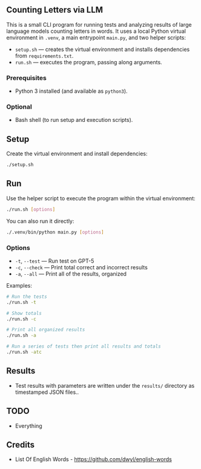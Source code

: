 ## Counting Letters via LLM

This is a small CLI program for running tests and analyzing results of large language models counting letters in words. It uses a local Python virtual environment in `.venv`, a main entrypoint `main.py`, and two helper scripts:

- `setup.sh` — creates the virtual environment and installs dependencies from `requirements.txt`.
- `run.sh` — executes the program, passing along arguments.

### Prerequisites

- Python 3 installed (and available as `python3`).
### Optional
- Bash shell (to run setup and execution scripts).

## Setup

Create the virtual environment and install dependencies:

```bash
./setup.sh
```

## Run

Use the helper script to execute the program within the virtual environment:

```bash
./run.sh [options]
```

You can also run it directly:

```bash
./.venv/bin/python main.py [options]
```

### Options

- `-t`, `--test`   — Run test on GPT-5
- `-c`, `--check`  — Print total correct and incorrect results
- `-a`, `--all`    — Print all of the results, organized

Examples:

```bash
# Run the tests
./run.sh -t

# Show totals
./run.sh -c

# Print all organized results
./run.sh -a

# Run a series of tests then print all results and totals
./run.sh -atc
```

## Results

- Test results with parameters are written under the `results/` directory as timestamped JSON files..

## TODO

- Everything

## Credits

- List Of English Words - https://github.com/dwyl/english-words
